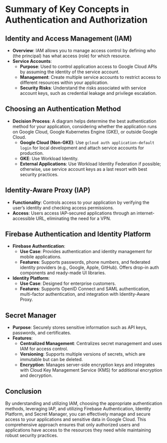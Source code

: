 # Summary of Key Concepts in Authentication and Authorization

## Identity and Access Management (IAM)
- **Overview**: IAM allows you to manage access control by defining who (the principal) has what access (role) for which resource.
- **Service Accounts**:
  - **Purpose**: Used to control application access to Google Cloud APIs by assuming the identity of the service account.
  - **Management**: Create multiple service accounts to restrict access to different resources within your application.
  - **Security Risks**: Understand the risks associated with service account keys, such as credential leakage and privilege escalation.

## Choosing an Authentication Method
- **Decision Process**: A diagram helps determine the best authentication method for your application, considering whether the application runs on Google Cloud, Google Kubernetes Engine (GKE), or outside Google Cloud.
  - **Google Cloud (Non-GKE)**: Use `gcloud auth application-default login` for local development and attach service accounts for production.
  - **GKE**: Use Workload Identity.
  - **External Applications**: Use Workload Identity Federation if possible; otherwise, use service account keys as a last resort with best security practices.

## Identity-Aware Proxy (IAP)
- **Functionality**: Controls access to your application by verifying the user’s identity and checking access permissions.
- **Access**: Users access IAP-secured applications through an internet-accessible URL, eliminating the need for a VPN.

## Firebase Authentication and Identity Platform
- **Firebase Authentication**:
  - **Use Case**: Provides authentication and identity management for mobile applications.
  - **Features**: Supports passwords, phone numbers, and federated identity providers (e.g., Google, Apple, GitHub). Offers drop-in auth components and ready-made UI libraries.
- **Identity Platform**:
  - **Use Case**: Designed for enterprise customers.
  - **Features**: Supports OpenID Connect and SAML authentication, multi-factor authentication, and integration with Identity-Aware Proxy.

## Secret Manager
- **Purpose**: Securely stores sensitive information such as API keys, passwords, and certificates.
- **Features**:
  - **Centralized Management**: Centralizes secret management and uses IAM for access control.
  - **Versioning**: Supports multiple versions of secrets, which are immutable but can be deleted.
  - **Encryption**: Manages server-side encryption keys and integrates with Cloud Key Management Service (KMS) for additional encryption and decryption.

## Conclusion
By understanding and utilizing IAM, choosing the appropriate authentication methods, leveraging IAP, and utilizing Firebase Authentication, Identity Platform, and Secret Manager, you can effectively manage and secure access to your applications and sensitive data in Google Cloud. This comprehensive approach ensures that only authorized users and applications have access to the resources they need while maintaining robust security practices.